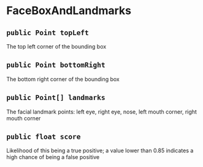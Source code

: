 # FaceBoxAndLandmarks

## `public Point topLeft`

The top left corner of the bounding box

## `public Point bottomRight`

The bottom right corner of the bounding box

## `public Point[] landmarks`

The facial landmark points: left eye, right eye, nose, left mouth corner, right mouth corner

## `public float score`

Likelihood of this being a true positive; a value lower than 0.85 indicates a high chance of being a false positive
